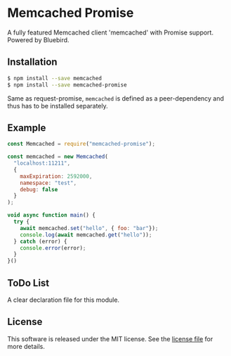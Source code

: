 # Memcached Promise
A fully featured Memcached client 'memcached' with Promise support. Powered by Bluebird.

## Installation
```sh
$ npm install --save memcached
$ npm install --save memcached-promise
```
Same as request-promise, `memcached` is defined as a peer-dependency and thus has to be installed separately.

## Example

```js
const Memcached = require("memcached-promise");

const memcached = new Memcached(
  "localhost:11211",
  { 
    maxExpiration: 2592000, 
    namespace: "test", 
    debug: false 
  }
);

void async function main() {
  try {
    await memcached.set("hello", { foo: "bar"});
    console.log(await memcached.get("hello"));
  } catch (error) {
    console.error(error);
  }
}()
```

## ToDo List
A clear declaration file for this module.

## License
This software is released under the MIT license. See the [license file](LICENSE) for more details.
